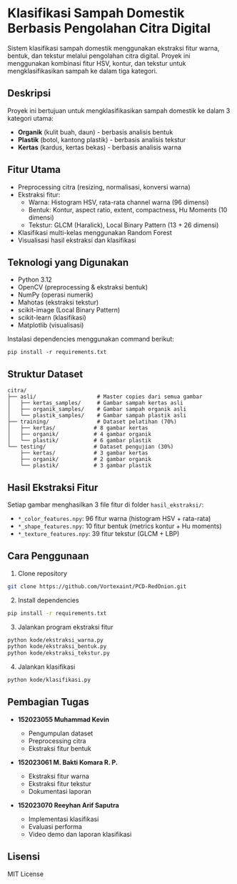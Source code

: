 # Klasifikasi Sampah Domestik Berbasis Pengolahan Citra Digital

Sistem klasifikasi sampah domestik menggunakan ekstraksi fitur warna, bentuk, dan tekstur melalui pengolahan citra digital. Proyek ini menggunakan kombinasi fitur HSV, kontur, dan tekstur untuk mengklasifikasikan sampah ke dalam tiga kategori.

## Deskripsi

Proyek ini bertujuan untuk mengklasifikasikan sampah domestik ke dalam 3 kategori utama:
- **Organik** (kulit buah, daun) - berbasis analisis bentuk
- **Plastik** (botol, kantong plastik) - berbasis analisis tekstur
- **Kertas** (kardus, kertas bekas) - berbasis analisis warna

## Fitur Utama

- Preprocessing citra (resizing, normalisasi, konversi warna)
- Ekstraksi fitur:
  - Warna: Histogram HSV, rata-rata channel warna (96 dimensi)
  - Bentuk: Kontur, aspect ratio, extent, compactness, Hu Moments (10 dimensi)
  - Tekstur: GLCM (Haralick), Local Binary Pattern (13 + 26 dimensi)
- Klasifikasi multi-kelas menggunakan Random Forest
- Visualisasi hasil ekstraksi dan klasifikasi

## Teknologi yang Digunakan

- Python 3.12
- OpenCV (preprocessing & ekstraksi bentuk)
- NumPy (operasi numerik)
- Mahotas (ekstraksi tekstur)
- scikit-image (Local Binary Pattern)
- scikit-learn (klasifikasi)
- Matplotlib (visualisasi)

Instalasi dependencies menggunakan command berikut:

```
pip install -r requirements.txt
```

## Struktur Dataset

```
citra/
├── asli/                   # Master copies dari semua gambar
│   ├── kertas_samples/     # Gambar sampah kertas asli
│   ├── organik_samples/    # Gambar sampah organik asli
│   └── plastik_samples/    # Gambar sampah plastik asli
├── training/               # Dataset pelatihan (70%)
│   ├── kertas/            # 8 gambar kertas
│   ├── organik/           # 4 gambar organik
│   └── plastik/           # 6 gambar plastik
└── testing/               # Dataset pengujian (30%)
    ├── kertas/            # 3 gambar kertas
    ├── organik/           # 2 gambar organik
    └── plastik/           # 3 gambar plastik
```

## Hasil Ekstraksi Fitur

Setiap gambar menghasilkan 3 file fitur di folder `hasil_ekstraksi/`:
- `*_color_features.npy`: 96 fitur warna (histogram HSV + rata-rata)
- `*_shape_features.npy`: 10 fitur bentuk (metrics kontur + Hu moments)
- `*_texture_features.npy`: 39 fitur tekstur (GLCM + LBP)

## Cara Penggunaan

1. Clone repository
```bash
git clone https://github.com/Vortexaint/PCD-RedOnion.git
```

2. Install dependencies
```bash
pip install -r requirements.txt
```

3. Jalankan program ekstraksi fitur
```bash
python kode/ekstraksi_warna.py
python kode/ekstraksi_bentuk.py
python kode/ekstraksi_tekstur.py
```

4. Jalankan klasifikasi
```bash
python kode/klasifikasi.py
```

## Pembagian Tugas

- **152023055 Muhammad Kevin**
  - Pengumpulan dataset
  - Preprocessing citra
  - Ekstraksi fitur bentuk

- **152023061 M. Bakti Komara R. P.**
  - Ekstraksi fitur warna
  - Ekstraksi fitur tekstur
  - Dokumentasi laporan

- **152023070 Reeyhan Arif Saputra**
  - Implementasi klasifikasi
  - Evaluasi performa
  - Video demo dan laporan klasifikasi

## Lisensi

MIT License